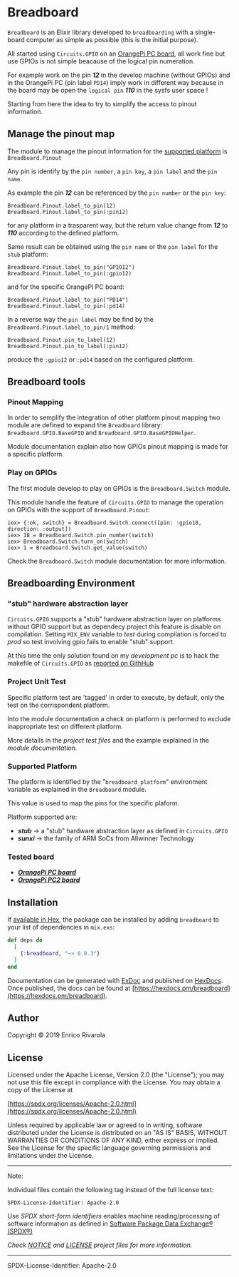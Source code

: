 # Breadboard

`Breadboard` is an Elixir library developed to `breadboarding` with a single-board computer as simple as possible (this is the initial purpose).

All started using `Circuits.GPIO` on an [OrangePi PC board](http://www.orangepi.org/orangepipc/), all work fine but use GPIOs is not simple beacause of the logical pin numeration.

For example work on the pin ***12*** in the develop machine (without GPIOs) and in the OrangePi PC (pin label `PD14`) imply work in different way because in the board may be open the `logical pin` ***110*** in the sysfs user space !

Starting from here the idea to try to simplify the access to pinout information.


## Manage the pinout map
The module to manage the pinout information for the [supported platform](#supported-platform) is `Breadboard.Pinout`

Any pin is identify by the `pin number`, a `pin key`, a `pin label` and the `pin name`.

As example the pin ***12*** can be referenced by the `pin number` or the `pin key`:

```
Breadboard.Pinout.label_to_pin(12)
Breadboard.Pinout.label_to_pin(:pin12)
```

for any platform in a trasparent way, but the return value change from ***12*** to ***110*** according to the defined platform.

Same result can be obtained using the `pin name` or the `pin label` for the `stub` platform:
```
Breadboard.Pinout.label_to_pin("GPIO12")
Breadboard.Pinout.label_to_pin(:gpio12)
```

and for the specific OrangePi PC board:

```
Breadboard.Pinout.label_to_pin("PD14")
Breadboard.Pinout.label_to_pin(:pd14)
```

In a reverse way the `pin label` may be find by the `Breadboard.Pinout.label_to_pin/1` method:

```
Breadboard.Pinout.pin_to_label(12)
Breadboard.Pinout.pin_to_label(:pin12)
```

produce the `:gpio12` or `:pd14` based on the configured platform.

## Breadboard tools

### Pinout Mapping
In order to semplify the integration of other platform pinout mapping two module are defined to expand the `Breadboard` library: `Breadboard.GPIO.BaseGPIO` and `Breadboard.GPIO.BaseGPIOHelper`.

Module documentation explain also how GPIOs pinout mapping is made for a specific platform.

### Play on GPIOs
The first module develop to play on GPIOs is the `Breadboard.Switch` module.

This module handle the feature of `Circuits.GPIO` to manage the operation on GPIOs with the support of `Breadboard.Pinout`:

```
iex> {:ok, switch} = Breadboard.Switch.connect([pin: :gpio18, direction: :output])
iex> 18 = Breadboard.Switch.pin_number(switch)
iex> Breadboard.Switch.turn_on(switch)
iex> 1 = Breadboard.Switch.get_value(switch)
```

Check the `Breadboard.Switch` module documentation for more information.

## Breadboarding Environment

### "stub" hardware abstraction layer
`Circuits.GPIO` supports a "stub" hardware abstraction layer on platforms without GPIO support but as dependecy project this feature is disable on compilation. Setting `MIX_ENV` variable to *test* during compilation is forced to *prod* so test involving gpio fails to enable "stub" support.

At this time the only solution found on my *development pc* is to hack the makefile of `Circuits.GPIO` as [reported on GithHub](https://github.com/elixir-circuits/circuits_gpio/pull/61)

### Project Unit Test
Specific platform test are 'tagged' in order to execute, by default, only the test on the corrispondent platform.

Into the module documentation a check on platform is performed to exclude inappropriate test on different platform.

More details in the *project test files* and the example explained in the *module documentation*.

### Supported Platform
The platform is identified by the "`breadboard_platform`" environment variable as explained in the `Breadboard` module.

This value is used to map the pins for the specific plaform.

Platform supported are:

* ***stub*** -> a "stub" hardware abstraction layer as defined in `Circuits.GPIO`
* ***sunxi*** -> the family of ARM SoCs from Allwinner Technology


### Tested board
- [***OrangePi PC board***](http://www.orangepi.org/orangepipc/)
- [***OrangePi PC2 board***](http://www.orangepi.org/orangepipc2/)


## Installation

If [available in Hex](https://hex.pm/docs/publish), the package can be installed
by adding `breadboard` to your list of dependencies in `mix.exs`:

```elixir
def deps do
  [
    {:breadboard, "~> 0.0.3"}
  ]
end
```

Documentation can be generated with [ExDoc](https://github.com/elixir-lang/ex_doc)
and published on [HexDocs](https://hexdocs.pm). Once published, the docs can
be found at [https://hexdocs.pm/breadboard](https://hexdocs.pm/breadboard).

## Author

Copyright © 2019 Enrico Rivarola

## License

Licensed under the Apache License, Version 2.0 (the "License");
you may not use this file except in compliance with the License.
You may obtain a copy of the License at

[https://spdx.org/licenses/Apache-2.0.html](https://spdx.org/licenses/Apache-2.0.html)

Unless required by applicable law or agreed to in writing, software
distributed under the License is distributed on an "AS IS" BASIS,
WITHOUT WARRANTIES OR CONDITIONS OF ANY KIND, either express or implied.
See the License for the specific language governing permissions and
limitations under the License.


---
Note:

Individual files contain the following tag instead of the full license text:

`SPDX-License-Identifier: Apache-2.0`

Use *SPDX short-form identifiers* enables machine reading/processing of software information as defined in [Software Package Data Exchange® (SPDX®)](https://spdx.org)


*Check [NOTICE](NOTICE) and [LICENSE](LICENSE) project files for more information.*

---


SPDX-License-Identifier: Apache-2.0
